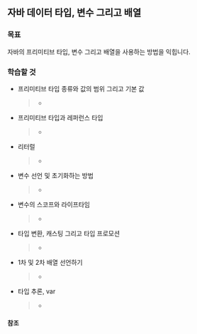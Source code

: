 ## 자바 데이터 타입, 변수 그리고 배열

### 목표
자바의 프리미티브 타입, 변수 그리고 배열을 사용하는 방법을 익힙니다.   


### 학습할 것
* 프리미티브 타입 종류와 값의 범위 그리고 기본 값   
  > -   

* 프리미티브 타입과 레퍼런스 타입
  > -   

* 리터럴
  > -   

* 변수 선언 및 초기화하는 방법
  > -   

* 변수의 스코프와 라이프타임
  > -   

* 타입 변환, 캐스팅 그리고 타입 프로모션
  > -   

* 1차 및 2차 배열 선언하기
  > -   

* 타입 추론, var
  > - 

#### 참조
